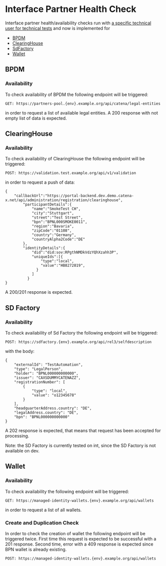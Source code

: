 ﻿# Interface Partner Health Check

Interface partner health/availability checks run
with [a specific technical user for technical tests](../../03.%20User%20Management/03.%20Technical%20User/01.%20Summary.md)
and now is implemented for

- [BPDM](#BPDM)
- [ClearingHouse](#clearinghouse)
- [SdFactory](#sd-factory)
- [Wallet](#wallet)

## BPDM

### Availability

To check availability of BPDM the following endpoint will be triggered:

```
GET: https://partners-pool.{env}.example.org/api/catena/legal-entities
```

in order to request a list of available legal entities. A 200 response with not empty list of data is expected.

## ClearingHouse

### Availability

To check availability of ClearingHouse the following endpoint will be triggered:

```
POST: https://validation.test.example.org/api/v1/validation
```

in order to request a push of data:

```
{
    "callbackUrl":"https://portal-backend.dev.demo.catena-x.net/api/administration/registration/clearinghouse",
        "participantDetails":{
            "name":"SmokeTest CH",
            "city":"Stuttgart",
            "street":"Test Street",
            "bpn":"BPNL000SMOKE0011",
            "region":"Bavaria",
            "zipCode":"01108",
            "country":"Germany",
            "countryAlpha2Code":"DE"
        },
        "identityDetails":{
            "did":"did:sov:RPgthNMDkVdzYQhXzahh3P",
            "uniqueIds":[{
                "type":"local",
                "value":"HB8272819",
              }
            ]
          }
}
```

A 200/201 response is expected.

## SD Factory

### Availability

To check availability of Sd Factory the following endpoint will be triggered:

```
POST: https://sdfactory.{env}.example.org/api/rel3/selfdescription
```

with the body:

```
{
    "externalId": "TestAutomation",
    "type": "LegalPerson",
    "holder": "BPNL000000000000",
    "issuer": "CAXSDUMMYCATENAZZ",
    "registrationNumber": [
        {
            "type": "local",
            "value": "o12345678"
        }
    ],
    "headquarterAddress.country": "DE",
    "legalAddress.country": "DE",
    "bpn": "BPNL000000000000"
}
```

A 202 response is expected, that means that request has been accepted for processing.

Note: the SD Factory is currently tested on int, since the SD Factory is not available on dev.

## Wallet

### Availability

To check availability the following endpoint will be triggered:

```
GET: https://managed-identity-wallets.{env}.example.org/api/wallets
```

in order to request a list of all wallets.

### Create and Duplication Check

In order to check the creation of wallet the following endpoint will be triggered twice. First time this request is
expected to be successful with a 201 response. Second time, error with a 409 response is expected since BPN wallet is
already existing.

```
POST: https://managed-identity-wallets.{env}.example.org/api/wallets
```
